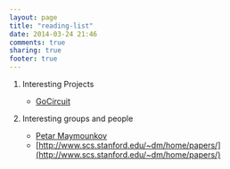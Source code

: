 ```yaml
---
layout: page
title: "reading-list"
date: 2014-03-24 21:46
comments: true
sharing: true
footer: true
---
```


1. Interesting Projects
    * [GoCircuit](http://www.gocircuit.org/)

2. Interesting groups and people
    * [Petar Maymounkov](http://pdos.csail.mit.edu/~petar/)
    * [http://www.scs.stanford.edu/~dm/home/papers/](http://www.scs.stanford.edu/~dm/home/papers/)
